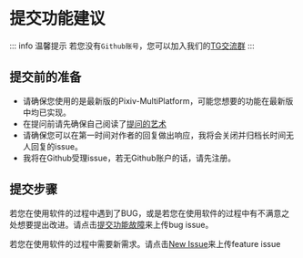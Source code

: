 # 提交功能建议


::: info 温馨提示
若您没有`Github账号`，您可以加入我们的[TG交流群](https://t.me/+n_xsrc1Z590xNTY9)
:::

## 提交前的准备

- 请确保您使用的是最新版的Pixiv-MultiPlatform，可能您想要的功能在最新版中均已实现。
- 在提问前请先确保自己阅读了[提问的艺术](https://lug.ustc.edu.cn/wiki/doc/smart-questions/)
- 请确保您可以在第一时间对作者的回复做出响应，我将会关闭并归档长时间无人回复的issue。
- 我将在Github受理issue，若无Github账户的话，请先注册。



## 提交步骤

若您在使用软件的过程中遇到了BUG，或是若您在使用软件的过程中有不满意之处想要提出改进。请点击[提交功能故障](https://github.com/kagg886/Pixiv-MultiPlatform/issues/new?template=功能故障.md)来上传bug issue。

若您在使用软件的过程中需要新需求。请点击[New Issue](https://github.com/kagg886/Pixiv-MultiPlatform/issues/new?template=功能建议.md)来上传feature issue
